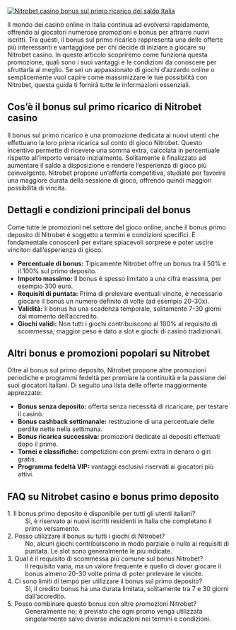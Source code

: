 [![Nitrobet casino bonus sul primo ricarico del saldo Italia](https://123-caf.pages.dev/gitsignup.png)](https://vrmoo.ru/Bt82HjjY)

<div>     <p>Il mondo dei casinò online in Italia continua ad evolversi rapidamente, offrendo ai giocatori numerose promozioni e bonus per attrarre nuovi iscritti. Tra questi, il bonus sul primo ricarico rappresenta una delle offerte più interessanti e vantaggiose per chi decide di iniziare a giocare su Nitrobet casino. In questo articolo scopriremo come funziona questa promozione, quali sono i suoi vantaggi e le condizioni da conoscere per sfruttarla al meglio. Se sei un appassionato di giochi d’azzardo online o semplicemente vuoi capire come massimizzare le tue possibilità con Nitrobet, questa guida ti fornirà tutte le informazioni essenziali.</p>    <h2>Cos’è il bonus sul primo ricarico di Nitrobet casino</h2>   <p>Il bonus sul primo ricarico è una promozione dedicata ai nuovi utenti che effettuano la loro prima ricarica sul conto di gioco Nitrobet. Questo incentivo permette di ricevere una somma extra, calcolata in percentuale rispetto all’importo versato inizialmente. Solitamente è finalizzato ad aumentare il saldo a disposizione e rendere l’esperienza di gioco più coinvolgente. Nitrobet propone un’offerta competitiva, studiate per favorire una maggiore durata della sessione di gioco, offrendo quindi maggiori possibilità di vincita.</p>    <h2>Dettagli e condizioni principali del bonus</h2>   <p>Come tutte le promozioni nel settore del gioco online, anche il bonus primo deposito di Nitrobet è soggetto a termini e condizioni specifici. È fondamentale conoscerli per evitare spiacevoli sorprese e poter uscire vincitori dall’esperienza di gioco.</p>   <ul>     <li><strong>Percentuale di bonus:</strong> Tipicamente Nitrobet offre un bonus tra il 50% e il 100% sul primo deposito.</li>     <li><strong>Importo massimo:</strong> Il bonus è spesso limitato a una cifra massima, per esempio 300 euro.</li>     <li><strong>Requisiti di puntata:</strong> Prima di prelevare eventuali vincite, è necessario giocare il bonus un numero definito di volte (ad esempio 20-30x).</li>     <li><strong>Validità:</strong> Il bonus ha una scadenza temporale, solitamente 7-30 giorni dal momento dell’accredito.</li>     <li><strong>Giochi validi:</strong> Non tutti i giochi contribuiscono al 100% al requisito di scommessa; maggior peso è dato a slot e giochi di casinò tradizionali.</li>   </ul>    <h2>Altri bonus e promozioni popolari su Nitrobet</h2>   <p>Oltre al bonus sul primo deposito, Nitrobet propone altre promozioni periodiche e programmi fedeltà per premiare la continuità e la passione dei suoi giocatori italiani. Di seguito una lista delle offerte maggiormente apprezzate:</p>   <ul>     <li><strong>Bonus senza deposito:</strong> offerta senza necessità di ricaricare, per testare il casinò.</li>     <li><strong>Bonus cashback settimanale:</strong> restituzione di una percentuale delle perdite nette nella settimana.</li>     <li><strong>Bonus ricarica successiva:</strong> promozioni dedicate ai depositi effettuati dopo il primo.</li>     <li><strong>Tornei e classifiche:</strong> competizioni con premi extra in denaro o giri gratis.</li>     <li><strong>Programma fedeltà VIP:</strong> vantaggi esclusivi riservati ai giocatori più attivi.</li>   </ul>    <h2>FAQ su Nitrobet casino e bonus primo deposito</h2>   <dl>     <dt>1. Il bonus primo deposito è disponibile per tutti gli utenti italiani?</dt>     <dd>Sì, è riservato ai nuovi iscritti residenti in Italia che completano il primo versamento.</dd>      <dt>2. Posso utilizzare il bonus su tutti i giochi di Nitrobet?</dt>     <dd>No, alcuni giochi contribuiscono in modo parziale o nullo ai requisiti di puntata. Le slot sono generalmente le più indicate.</dd>      <dt>3. Qual è il requisito di scommessa più comune sul bonus Nitrobet?</dt>     <dd>Il requisito varia, ma un valore frequente è quello di dover giocare il bonus almeno 20-30 volte prima di poter prelevare le vincite.</dd>      <dt>4. Ci sono limiti di tempo per utilizzare il bonus sul primo deposito?</dt>     <dd>Sì, il credito bonus ha una durata limitata, solitamente tra 7 e 30 giorni dall’accredito.</dd>      <dt>5. Posso combinare questo bonus con altre promozioni Nitrobet?</dt>     <dd>Generalmente no; è previsto che ogni promo venga utilizzata singolarmente salvo diverse indicazioni nei termini e condizioni.</dd>   </dl> </div>